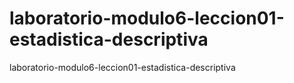 # laboratorio-modulo6-leccion01-estadistica-descriptiva
laboratorio-modulo6-leccion01-estadistica-descriptiva
